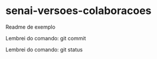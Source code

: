 # senai-versoes-colaboracoes

Readme de exemplo


Lembrei do comando: git commit

Lembrei do comando: git status

